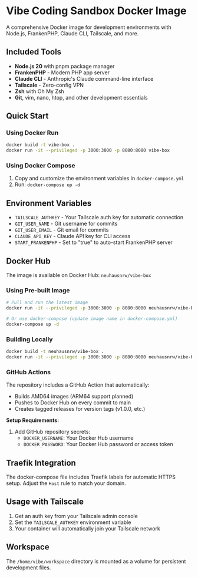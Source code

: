 # Vibe Coding Sandbox Docker Image

A comprehensive Docker image for development environments with Node.js, FrankenPHP, Claude CLI, Tailscale, and more.

## Included Tools

- **Node.js 20** with pnpm package manager
- **FrankenPHP** - Modern PHP app server
- **Claude CLI** - Anthropic's Claude command-line interface
- **Tailscale** - Zero-config VPN
- **Zsh** with Oh My Zsh
- **Git**, vim, nano, htop, and other development essentials

## Quick Start

### Using Docker Run

```bash
docker build -t vibe-box .
docker run -it --privileged -p 3000:3000 -p 8080:8080 vibe-box
```

### Using Docker Compose

1. Copy and customize the environment variables in `docker-compose.yml`
2. Run: `docker-compose up -d`

## Environment Variables

- `TAILSCALE_AUTHKEY` - Your Tailscale auth key for automatic connection
- `GIT_USER_NAME` - Git username for commits
- `GIT_USER_EMAIL` - Git email for commits
- `CLAUDE_API_KEY` - Claude API key for CLI access
- `START_FRANKENPHP` - Set to "true" to auto-start FrankenPHP server

## Docker Hub

The image is available on Docker Hub: `neuhausnrw/vibe-box`

### Using Pre-built Image

```bash
# Pull and run the latest image
docker run -it --privileged -p 3000:3000 -p 8080:8080 neuhausnrw/vibe-box

# Or use docker-compose (update image name in docker-compose.yml)
docker-compose up -d
```

### Building Locally

```bash
docker build -t neuhausnrw/vibe-box .
docker run -it --privileged -p 3000:3000 -p 8080:8080 neuhausnrw/vibe-box
```

### GitHub Actions

The repository includes a GitHub Action that automatically:
- Builds AMD64 images (ARM64 support planned)
- Pushes to Docker Hub on every commit to main
- Creates tagged releases for version tags (v1.0.0, etc.)

**Setup Requirements:**
1. Add GitHub repository secrets:
   - `DOCKER_USERNAME`: Your Docker Hub username
   - `DOCKER_PASSWORD`: Your Docker Hub password or access token

## Traefik Integration

The docker-compose file includes Traefik labels for automatic HTTPS setup. Adjust the `Host` rule to match your domain.

## Usage with Tailscale

1. Get an auth key from your Tailscale admin console
2. Set the `TAILSCALE_AUTHKEY` environment variable
3. Your container will automatically join your Tailscale network

## Workspace

The `/home/vibe/workspace` directory is mounted as a volume for persistent development files.